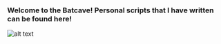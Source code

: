 ### Welcome to the Batcave! Personal scripts that I have written can be found here! ###

![alt text](http://fanboysinc.com/wp-content/uploads/2015/02/batmobile-from-batman-the-animated-series.jpg)